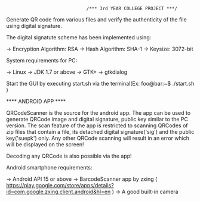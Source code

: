                                   /*** 3rd YEAR COLLEGE PROJECT ***/

Generate QR code from various files and verify the authenticity of the file using digital signature.

The digital signatute scheme has been implemented using:

-> Encryption Algorithm: RSA
-> Hash Algorithm: SHA-1
-> Keysize: 3072-bit

System requirements for PC:

-> Linux
-> JDK 1.7 or above
-> GTK+
-> gtkdialog

Start the GUI by executing start.sh via the terminal(Ex:  foo@bar:~$ ./start.sh )


****                                         ANDROID APP                                                           ****

QRCodeScanner is the source for the android app. The app can be used to generate QRCode image and digital signature, public key similar to the PC version. 
The scan feature of the app is restricted to scanning QRCodes of zip files that contain a file, its detached digital signature('sig') and the public key('suepk') only. Any other QRCode scanning will result in an error which will be displayed on the screen!

Decoding any QRCode is also possible via the app!

Android smartphone requirements: 

-> Android API 15 or above
-> BarcodeScanner app by zxing
   ( https://play.google.com/store/apps/details?id=com.google.zxing.client.android&hl=en )
-> A good built-in camera
